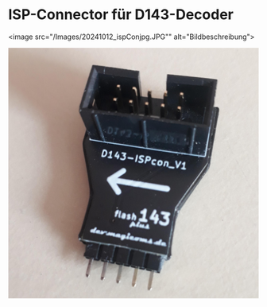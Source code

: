 # ISP-Connector für D143-Decoder

<image src="/Images/20241012_ispConjpg.JPG"" alt="Bildbeschreibung">

![Bildbeschreibung](/Images/20241012_ispConjpg.JPG)
